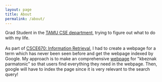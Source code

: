 ```yaml
---
layout: page
title: About
permalink: /about/
---
```


<p> Grad Student in the <a href="http://engineering.tamu.edu/cse.html">TAMU CSE department</a>, trying to figure out what to do with my life.<br><br>
As part of <a href="http://courses.cse.tamu.edu/caverlee/csce670/">CSCE670: Information Retrieval</a>, I had to create a webpage for a term which has never been seen before and get the webpage indexed by Google. My approach is to make an comprehensive <a href="/kbeznak-parmatonic.html">webpage</a> for "kbeznak parmatonic" so that users find everything they need in the webpage. Then, google will have to index the page since it is very relevant to the search query!<br>
</p>
